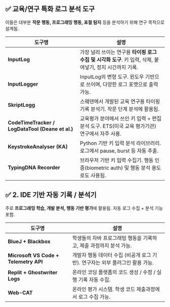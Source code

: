 ## ✅ **교육/연구 특화 로그 분석 도구**

이들은 대부분 **작문 행동, 프로그래밍 행동, 표절 탐지** 등을 분석하기 위해 연구 목적으로 설계됨.

|도구명|설명|
|---|---|
|**InputLog**|가장 널리 쓰이는 연구용 **타이핑 로그 수집 및 시각화 도구**. 키 입력, 삭제, 붙여넣기, 정지 시간까지 기록.|
|**InputLogger**|InputLog의 변형 도구. 윈도우 기반으로 쓰이며, 다양한 로그 포맷으로 출력 가능.|
|**SkriptLogg**|스웨덴에서 개발된 교육 연구용 타이핑 기록 분석기. 작문 단계 분석에 활용됨.|
|**CodeTimeTracker / LogDataTool (Deane et al.)**|교육평가 분야에서 쓰인 키 입력 + 편집 분석 도구. ETS(미국 교육 평가기관) 연구에서 자주 사용.|
|**KeystrokeAnalyser (KA)**|Python 기반 키 입력 분석 라이브러리. 로그에서 pause, burst 등 자동 추출.|
|**TypingDNA Recorder**|브라우저 기반 키 입력 수집기. 행동 인증(biometric auth) 및 행동 분석 용도로도 사용됨.|

## ✅ 2. **IDE 기반 자동 기록 / 분석기**

주로 **프로그래밍 학습, 개발 분석, 행동 기반 평가**에 활용됨. 자동 로그 수집 + 분석 기능 포함.

| 도구명                                   | 설명                                              |
| ------------------------------------- | ----------------------------------------------- |
| **BlueJ + Blackbox**                  | 학생들의 자바 프로그래밍 행동을 기록하고, 제출 과정까지 분석 가능.          |
| **Microsoft VS Code + Telemetry API** | 개발자 행동 데이터 수집 (비공개 로그 기반). 연구자는 외부 플러그인 활용 가능.  |
| **Replit + Ghostwriter Logs**         | 온라인 코딩 플랫폼의 코드 생성 / 수정 / 실행 기록 자동 수집.           |
| **Web-CAT**                           | 온라인 평가 시스템. 학생 코드 제출과정에서 로그 수집 가능.              |
